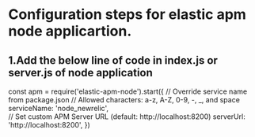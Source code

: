 # Configuration steps for elastic apm node applicartion.

## 1.Add the below line of code in index.js or server.js of node application

const apm = require('elastic-apm-node').start({
    // Override service name from package.json
    // Allowed characters: a-z, A-Z, 0-9, -, _, and space
    serviceName: 'node_newrelic',  
    // Set custom APM Server URL (default: http://localhost:8200)
    serverUrl: 'http://localhost:8200',
  })

  